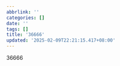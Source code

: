```yaml
---
abbrlink: ''
categories: []
date: ''
tags: []
title: '36666'
updated: '2025-02-09T22:21:15.417+08:00'
---
```

36666
